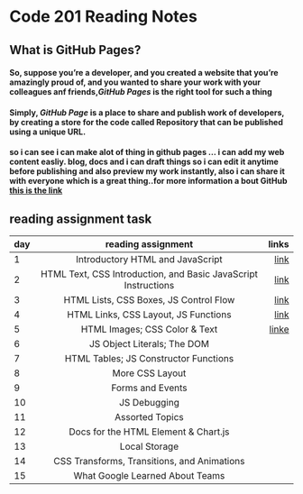 # Code 201 Reading Notes
## What is GitHub Pages?
#### So, suppose you’re a developer, and you created a website that you’re amazingly proud of, and you wanted to share your work with your colleagues anf friends,***GitHub Pages***     is the right tool for such a thing      
####   Simply, ***GitHub Page*** is a place to share and publish work of developers, by creating a store for the code called Repository that can be published using a unique URL.
#### so i can see i can make alot of thing in github pages … i can add my web content easliy. blog, docs and i can draft things so i can edit it anytime before publishing and also preview my work instantly, also i can share it with everyone which is a great thing..for more  information a bout GitHub [this is the link](https://www.edureka.co/blog/how-to-use-github/)
## reading assignment task

| day    |      reading assignment     |  links  |
|----------|:-------------:| ------------:|
|  1 |   Introductory HTML and JavaScript | [link](https://joudi12.github.io/reading-note/class-01) |
| 2  |   HTML Text, CSS Introduction, and Basic JavaScript Instructions  |  [link](https://joudi12.github.io/reading-note/class-02)  |
| 3  |    HTML Lists, CSS Boxes, JS Control Flow |   [link](https://joudi12.github.io/reading-note/class-03)    |
| 4  |       HTML Links, CSS Layout, JS Functions   |   [link]( https://joudi12.github.io/reading-note/class-04) |
|5   |HTML Images; CSS Color & Text|    [linke](https://joudi12.github.io/reading-note/class-05) |
| 6  |  JS Object Literals; The DOM  |     |
| 7  |  HTML Tables; JS Constructor Functions  |        |
| 8  |   More CSS Layout|        |
| 9  |   Forms and Events  |      |
|10  |  JS Debugging|    |
| 11 |   Assorted Topics |     |
| 12 |    Docs for the HTML <canvas> Element & Chart.js  |   
| 13 |  Local Storage |    
| 14 |      CSS Transforms, Transitions, and Animations     |  
|15  |  What Google Learned About Teams|
 
